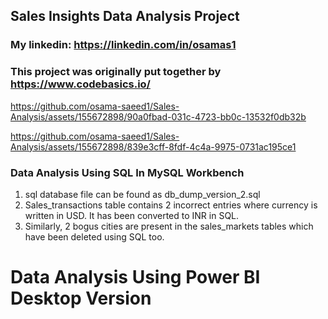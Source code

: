 ## Sales Insights Data Analysis Project

### My linkedin: https://linkedin.com/in/osamas1

### This project was originally put together by https://www.codebasics.io/ 

https://github.com/osama-saeed1/Sales-Analysis/assets/155672898/90a0fbad-031c-4723-bb0c-13532f0db32b

https://github.com/osama-saeed1/Sales-Analysis/assets/155672898/839e3cff-8fdf-4c4a-9975-0731ac195ce1

### Data Analysis Using SQL In MySQL Workbench

1. sql database file can be found as db_dump_version_2.sql
2. Sales_transactions table contains 2 incorrect entries where currency is written in USD. It has been converted to INR in SQL.
3. Similarly, 2 bogus cities are present in the sales_markets tables which have been deleted using SQL too.

Data Analysis Using Power BI Desktop Version
============================================


